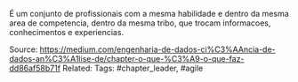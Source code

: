 
É um conjunto de profissionais com a mesma habilidade e dentro da mesma area de competencia, dentro da mesma tribo, que trocam informacoes, conhecimentos e experiencias.

Source: https://medium.com/engenharia-de-dados-ci%C3%AAncia-de-dados-an%C3%A1lise-de/chapter-o-que-%C3%A9-o-que-faz-dd86af58b71f
Related: 
Tags: #chapter_leader, #agile

